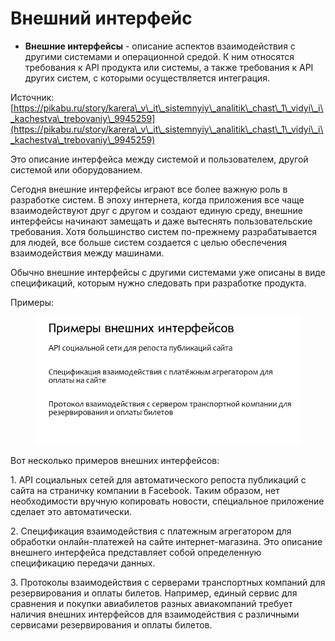 # Внешний интерфейс

* **Внешние интерфейсы** - описание аспектов взаимодействия с другими системами и операционной средой. К ним относятся требования к API продукта или системы, а также требования к API других систем, с которыми осуществляется интеграция.

Источник: [https://pikabu.ru/story/karera\_v\_it\_sistemnyiy\_analitik\_chast\_1\_vidyi\_i\_kachestva\_trebovaniy\_9945259](https://pikabu.ru/story/karera\_v\_it\_sistemnyiy\_analitik\_chast\_1\_vidyi\_i\_kachestva\_trebovaniy\_9945259)



Это описание интерфейса между системой и пользователем, другой системой или оборудованием.

Сегодня внешние интерфейсы играют все более важную роль в разработке систем. В эпоху интернета, когда приложения все чаще взаимодействуют друг с другом и создают единую среду, внешние интерфейсы начинают замещать и даже вытеснять пользовательские требования. Хотя большинство систем по-прежнему разрабатывается для людей, все больше систем создается с целью обеспечения взаимодействия между машинами.

Обычно внешние интерфейсы с другими системами уже описаны в виде спецификаций, которым нужно следовать при разработке продукта.

Примеры:&#x20;

<figure><img src="../../.gitbook/assets/image (1) (1).png" alt=""><figcaption></figcaption></figure>

Вот несколько примеров внешних интерфейсов:

1\. API социальных сетей для автоматического репоста публикаций с сайта на страничку компании в Facebook. Таким образом, нет необходимости вручную копировать новости, специальное приложение сделает это автоматически.

2\. Спецификация взаимодействия с платежным агрегатором для обработки онлайн-платежей на сайте интернет-магазина. Это описание внешнего интерфейса представляет собой определенную спецификацию передачи данных.

3\. Протоколы взаимодействия с серверами транспортных компаний для резервирования и оплаты билетов. Например, единый сервис для сравнения и покупки авиабилетов разных авиакомпаний требует наличия внешних интерфейсов для взаимодействия с различными сервисами резервирования и оплаты билетов.
